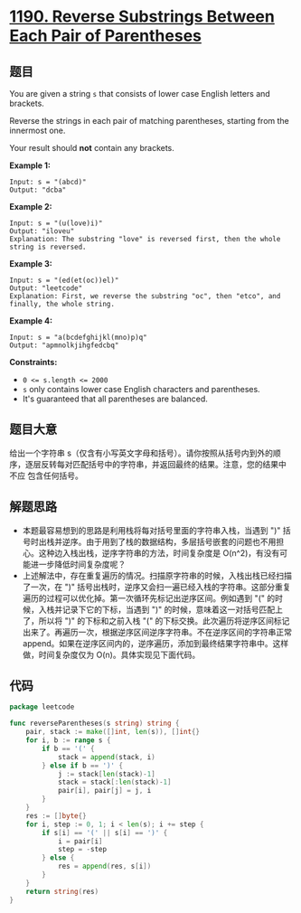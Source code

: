 # [1190. Reverse Substrings Between Each Pair of Parentheses](https://leetcode.com/problems/reverse-substrings-between-each-pair-of-parentheses/)


## 题目

You are given a string `s` that consists of lower case English letters and brackets.

Reverse the strings in each pair of matching parentheses, starting from the innermost one.

Your result should **not** contain any brackets.

**Example 1:**

```
Input: s = "(abcd)"
Output: "dcba"
```

**Example 2:**

```
Input: s = "(u(love)i)"
Output: "iloveu"
Explanation: The substring "love" is reversed first, then the whole string is reversed.
```

**Example 3:**

```
Input: s = "(ed(et(oc))el)"
Output: "leetcode"
Explanation: First, we reverse the substring "oc", then "etco", and finally, the whole string.
```

**Example 4:**

```
Input: s = "a(bcdefghijkl(mno)p)q"
Output: "apmnolkjihgfedcbq"
```

**Constraints:**

- `0 <= s.length <= 2000`
- `s` only contains lower case English characters and parentheses.
- It's guaranteed that all parentheses are balanced.

## 题目大意

给出一个字符串 s（仅含有小写英文字母和括号）。请你按照从括号内到外的顺序，逐层反转每对匹配括号中的字符串，并返回最终的结果。注意，您的结果中 不应 包含任何括号。

## 解题思路

- 本题最容易想到的思路是利用栈将每对括号里面的字符串入栈，当遇到 ")" 括号时出栈并逆序。由于用到了栈的数据结构，多层括号嵌套的问题也不用担心。这种边入栈出栈，逆序字符串的方法，时间复杂度是 O(n^2)，有没有可能进一步降低时间复杂度呢？
- 上述解法中，存在重复遍历的情况。扫描原字符串的时候，入栈出栈已经扫描了一次，在 ")" 括号出栈时，逆序又会扫一遍已经入栈的字符串。这部分重复遍历的过程可以优化掉。第一次循环先标记出逆序区间。例如遇到 "(" 的时候，入栈并记录下它的下标，当遇到 ")" 的时候，意味着这一对括号匹配上了，所以将 ")" 的下标和之前入栈 "(" 的下标交换。此次遍历将逆序区间标记出来了。再遍历一次，根据逆序区间逆序字符串。不在逆序区间的字符串正常 append。如果在逆序区间内的，逆序遍历，添加到最终结果字符串中。这样做，时间复杂度仅为 O(n)。具体实现见下面代码。

## 代码

```go
package leetcode

func reverseParentheses(s string) string {
    pair, stack := make([]int, len(s)), []int{}
    for i, b := range s {
        if b == '(' {
            stack = append(stack, i)
        } else if b == ')' {
            j := stack[len(stack)-1]
            stack = stack[:len(stack)-1]
            pair[i], pair[j] = j, i
        }
    }
    res := []byte{}
    for i, step := 0, 1; i < len(s); i += step {
        if s[i] == '(' || s[i] == ')' {
            i = pair[i]
            step = -step
        } else {
            res = append(res, s[i])
        }
    }
    return string(res)
}
```
